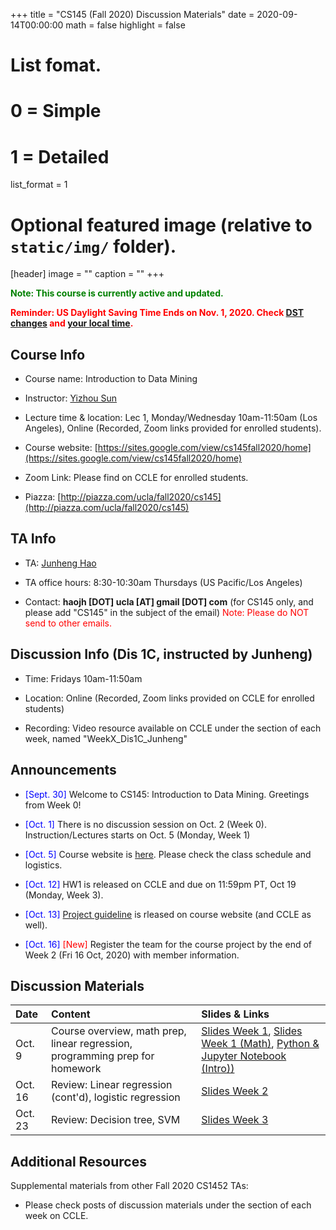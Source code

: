 +++
title = "CS145 (Fall 2020) Discussion Materials"
date = 2020-09-14T00:00:00
math = false
highlight = false

# List fomat.
#   0 = Simple
#   1 = Detailed
list_format = 1

# Optional featured image (relative to `static/img/` folder).
[header]
image = ""
caption = ""
+++

<span style="color:green"> **Note: This course is currently active and updated.** </span>

<span style="color:red"> **Reminder: US Daylight Saving Time Ends on Nov. 1, 2020. Check [DST changes](https://www.timeanddate.com/time/change/usa) and [your local time](https://www.timeanddate.com/worldclock/converter.html).** </span>


## Course Info

* Course name: Introduction to Data Mining

* Instructor: [Yizhou Sun](http://web.cs.ucla.edu/~yzsun/)

* Lecture time & location: Lec 1, Monday/Wednesday 10am-11:50am (Los Angeles), Online (Recorded, Zoom links provided for enrolled students).

* Course website: [https://sites.google.com/view/cs145fall2020/home](https://sites.google.com/view/cs145fall2020/home)

* Zoom Link: Please find on CCLE for enrolled students.

* Piazza: [http://piazza.com/ucla/fall2020/cs145](http://piazza.com/ucla/fall2020/cs145)

## TA Info

* TA: [Junheng Hao](https://www.haojunheng.com/)

* TA office hours: 8:30-10:30am Thursdays (US Pacific/Los Angeles)

* Contact: **haojh [DOT] ucla [AT] gmail [DOT] com** (for CS145 only, and please add "CS145" in the subject of the email) <span style="color:red"> Note: Please do NOT send to other emails. </span>


## Discussion Info (Dis 1C, instructed by Junheng)

* Time: Fridays 10am-11:50am

* Location: Online (Recorded, Zoom links provided on CCLE for enrolled students)

* Recording: Video resource available on CCLE under the section of each week, named "WeekX_Dis1C_Junheng"

## Announcements

* <span style="color:blue">\[Sept. 30\]</span> Welcome to CS145: Introduction to Data Mining. Greetings from Week 0!

* <span style="color:blue">\[Oct. 1\]</span> There is no discussion session on Oct. 2 (Week 0). Instruction/Lectures starts on Oct. 5 (Monday, Week 1) </span>

* <span style="color:blue">\[Oct. 5\]</span> Course website is [here](https://sites.google.com/view/cs145fall2020/home). Please check the class schedule and logistics.

* <span style="color:blue">\[Oct. 12\]</span> HW1 is released on CCLE and due on 11:59pm PT, Oct 19 (Monday, Week 3).

* <span style="color:blue">\[Oct. 13\]</span> [Project guideline](http://web.cs.ucla.edu/~yzsun/classes/2020Fall_CS145/Slides/Course%20Project%20Description.pdf) is rleased on course website (and CCLE as well).

* <span style="color:blue">\[Oct. 16\]</span> <span style="color:red"> \[New\] </span> Register the team for the course project by the end of Week 2 (Fri 16 Oct, 2020) with member information.

## Discussion Materials

|  Date  |                        Content                      |          Slides & Links            |
|:-------|:----------------------------------------------------|:-----------------------------------|
| Oct. 9 | Course overview, math prep, linear regression, programming prep for homework | [Slides Week 1](https://www.haojunheng.com/files/cs145-f20/Dis1C_Week01.pdf), [Slides Week 1 (Math)](https://www.haojunheng.com/files/cs145-f20/Dis1C_Week01_Math.pdf), [Python & Jupyter Notebook (Intro))](https://www.haojunheng.com/files/cs145-f20/Dis1C_Week01_Jupyter.ipynb)|
| Oct. 16 | Review: Linear regression (cont'd), logistic regression | [Slides Week 2](https://www.haojunheng.com/files/cs145-f20/Dis1C_Week02.pdf) |
| Oct. 23 | Review: Decision tree, SVM | [Slides Week 3](https://www.haojunheng.com/files/cs145-f20/Dis1C_Week03.pdf) |

## Additional Resources

Supplemental materials from other Fall 2020 CS1452 TAs: 

* Please check posts of discussion materials under the section of each week on CCLE.